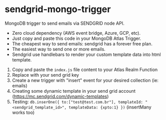 # sendgrid-mongo-trigger
MongoDB trigger to send emails via SENDGRID node API. 

- Zero cloud dependency (AWS event bridge, Azure, GCP, etc).
- Just copy and paste this code in your MongoDB Atlas Trigger.
- The cheapest way to send emails: sendgrid has a forever free plan.
- The easiest way to send one or more emails.
- Sendgrid use handlebars to render your custom template data into html template.

1. Copy and paste the ```index.js``` file content to your Atlas Realm Function
2. Replace with your send grid key
3. Create a new trigger with "insert" event for your desired collection (ie: emails)
4. Creating some dynamic template in your send grid account (https://mc.sendgrid.com/dynamic-templates)
5. Testing: ```db.inserOne({ to:["test@test.com.br"], templateId: "<sendgrid_template_id>", templateData: {xpto:1} })``` (insertMany works too)
